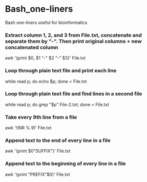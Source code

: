 # Bash_one-liners
Bash one-liners useful for bioinformatics 

### Extract column 1, 2, and 3 from File.txt, concatenate and separate them by "-". Then print original columns + new concatenated column 
awk '{print $0, $1 "-" $2 "-" $3}' File.txt

### Loop through plain text file and print each line
while read p; do echo $p; done < File.txt

### Loop through plain text file and find lines in a second file 
while read p; do grep "$p" File-2.txt; done < File.txt

### Take every 9th line from a file
awk '!(NR % 9)' File.txt

### Append text to the end of every line in a file
awk '{print $0"SUFFIX"}' File.txt

### Append text to the beginning of every line in a file
awk '{print "PREFIX"$0}' File.txt
